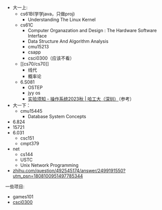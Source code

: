 - 大一上:
	- cs61B(学学java，只做proj)
		- Understanding The Linux Kernel
	- cs61C
		- Computer Organazation and Design : The Hardware Software Interface
		- Data Structure And Algorithm Analysis
		- cmu15213
		- csapp
		- csci0300（应该不看）
	- [[cs70/cs70]]
		- 线代
		- 概率论
	- 6.S081
		- OSTEP
		- jyy os
		- [实验须知 - 操作系统2023秋 | 哈工大（深圳）](https://hitsz-cslab.gitee.io/os-labs/)（参考）
- 大一下：
	- cmu15445
		- Database System Concepts
- 6.824
- 15721
- 6.031
	- csc151
	- cmpt379
- net
	- cs144
	- USTC
	- Unix Network Programming
- [zhihu.com/question/492545174/answer/2499191550?utm\_psn=1808100951497785344](https://www.zhihu.com/question/492545174/answer/2499191550?utm_psn=1808100951497785344)

一些项目:

- games101
- [csci0300](https://cs.brown.edu/courses/csci0300/2024/schedule.html)

